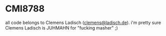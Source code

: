# CMI8788
all code belongs to Clemens Ladisch (clemens@ladisch.de).
i'm pretty sure Clemens Ladisch is JUHMAHN for "fucking masher" ;)
